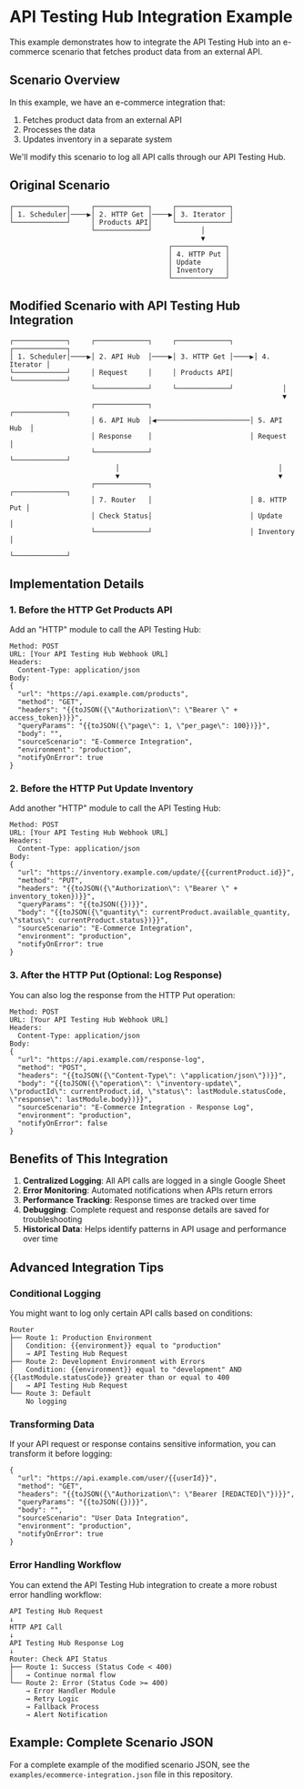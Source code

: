 # API Testing Hub Integration Example

This example demonstrates how to integrate the API Testing Hub into an e-commerce scenario that fetches product data from an external API.

## Scenario Overview

In this example, we have an e-commerce integration that:
1. Fetches product data from an external API
2. Processes the data
3. Updates inventory in a separate system

We'll modify this scenario to log all API calls through our API Testing Hub.

## Original Scenario

```
┌─────────────┐     ┌─────────────┐     ┌─────────────┐
│ 1. Scheduler│────▶│ 2. HTTP Get │────▶│ 3. Iterator │
└─────────────┘     │ Products API│     └─────────────┘
                    └─────────────┘            │
                                               ▼
                                       ┌─────────────┐
                                       │ 4. HTTP Put │
                                       │ Update      │
                                       │ Inventory   │
                                       └─────────────┘
```

## Modified Scenario with API Testing Hub Integration

```
┌─────────────┐     ┌─────────────┐     ┌─────────────┐     ┌─────────────┐
│ 1. Scheduler│────▶│ 2. API Hub  │────▶│ 3. HTTP Get │────▶│ 4. Iterator │
└─────────────┘     │ Request     │     │ Products API│     └─────────────┘
                    └─────────────┘     └─────────────┘            │
                                                                   ▼
                    ┌─────────────┐                        ┌─────────────┐
                    │ 6. API Hub  │◀───────────────────────│ 5. API Hub  │
                    │ Response    │                        │ Request     │
                    └─────────────┘                        └─────────────┘
                          │                                       │
                          ▼                                       ▼
                    ┌─────────────┐                        ┌─────────────┐
                    │ 7. Router   │                        │ 8. HTTP Put │
                    │ Check Status│                        │ Update      │
                    └─────────────┘                        │ Inventory   │
                                                           └─────────────┘
```

## Implementation Details

### 1. Before the HTTP Get Products API

Add an "HTTP" module to call the API Testing Hub:

```
Method: POST
URL: [Your API Testing Hub Webhook URL]
Headers:
  Content-Type: application/json
Body:
{
  "url": "https://api.example.com/products",
  "method": "GET",
  "headers": "{{toJSON({\"Authorization\": \"Bearer \" + access_token})}}",
  "queryParams": "{{toJSON({\"page\": 1, \"per_page\": 100})}}",
  "body": "",
  "sourceScenario": "E-Commerce Integration",
  "environment": "production",
  "notifyOnError": true
}
```

### 2. Before the HTTP Put Update Inventory

Add another "HTTP" module to call the API Testing Hub:

```
Method: POST
URL: [Your API Testing Hub Webhook URL]
Headers:
  Content-Type: application/json
Body:
{
  "url": "https://inventory.example.com/update/{{currentProduct.id}}",
  "method": "PUT",
  "headers": "{{toJSON({\"Authorization\": \"Bearer \" + inventory_token})}}",
  "queryParams": "{{toJSON({})}}",
  "body": "{{toJSON({\"quantity\": currentProduct.available_quantity, \"status\": currentProduct.status})}}",
  "sourceScenario": "E-Commerce Integration",
  "environment": "production",
  "notifyOnError": true
}
```

### 3. After the HTTP Put (Optional: Log Response)

You can also log the response from the HTTP Put operation:

```
Method: POST
URL: [Your API Testing Hub Webhook URL]
Headers:
  Content-Type: application/json
Body:
{
  "url": "https://api.example.com/response-log",
  "method": "POST",
  "headers": "{{toJSON({\"Content-Type\": \"application/json\"})}}",
  "body": "{{toJSON({\"operation\": \"inventory-update\", \"productId\": currentProduct.id, \"status\": lastModule.statusCode, \"response\": lastModule.body})}}",
  "sourceScenario": "E-Commerce Integration - Response Log",
  "environment": "production",
  "notifyOnError": false
}
```

## Benefits of This Integration

1. **Centralized Logging**: All API calls are logged in a single Google Sheet
2. **Error Monitoring**: Automated notifications when APIs return errors
3. **Performance Tracking**: Response times are tracked over time
4. **Debugging**: Complete request and response details are saved for troubleshooting
5. **Historical Data**: Helps identify patterns in API usage and performance over time

## Advanced Integration Tips

### Conditional Logging

You might want to log only certain API calls based on conditions:

```
Router
├── Route 1: Production Environment
│   Condition: {{environment}} equal to "production"
│   → API Testing Hub Request
├── Route 2: Development Environment with Errors
│   Condition: {{environment}} equal to "development" AND {{lastModule.statusCode}} greater than or equal to 400
│   → API Testing Hub Request
└── Route 3: Default
    No logging
```

### Transforming Data

If your API request or response contains sensitive information, you can transform it before logging:

```
{
  "url": "https://api.example.com/user/{{userId}}",
  "method": "GET",
  "headers": "{{toJSON({\"Authorization\": \"Bearer [REDACTED]\"})}}",
  "queryParams": "{{toJSON({})}}",
  "body": "",
  "sourceScenario": "User Data Integration",
  "environment": "production",
  "notifyOnError": true
}
```

### Error Handling Workflow

You can extend the API Testing Hub integration to create a more robust error handling workflow:

```
API Testing Hub Request
↓
HTTP API Call
↓
API Testing Hub Response Log
↓
Router: Check API Status
├── Route 1: Success (Status Code < 400)
│   → Continue normal flow
└── Route 2: Error (Status Code >= 400)
    → Error Handler Module
    → Retry Logic
    → Fallback Process
    → Alert Notification
```

## Example: Complete Scenario JSON

For a complete example of the modified scenario JSON, see the `examples/ecommerce-integration.json` file in this repository.
